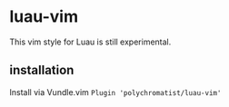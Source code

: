 # luau-vim
This vim style for Luau is still experimental.

## installation
Install via Vundle.vim
``Plugin 'polychromatist/luau-vim'``
